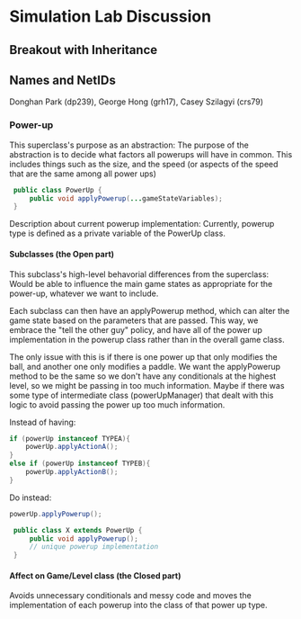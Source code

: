 # Simulation Lab Discussion

## Breakout with Inheritance

## Names and NetIDs

Donghan Park (dp239),
George Hong (grh17),
Casey Szilagyi (crs79)

### Power-up

This superclass's purpose as an abstraction: The purpose of the abstraction is to decide what factors all powerups will have in common. This includes things such as the size, and the speed (or aspects of the speed that are the same among all power ups)
```java
 public class PowerUp {
     public void applyPowerup(...gameStateVariables);
 }
```

Description about current powerup implementation:
Currently, powerup type is defined as a private variable of the PowerUp class.

#### Subclasses (the Open part)

This subclass's high-level behavorial differences from the superclass:
Would be able to influence the main game states as appropriate for the power-up, whatever we want to include.

Each subclass can then have an applyPowerup method, which can alter the game state based on the parameters that are passed. This way, we embrace the "tell the other guy" policy, and have all of the power up implementation in the powerup class rather than in the overall game class.

The only issue with this is if there is one power up that only modifies the ball, and another one only modifies a paddle. We want the applyPowerup method to be the same so we don't have any conditionals at the highest level, so we might be passing in too much information. Maybe if there was some type of intermediate class (powerUpManager) that dealt with
this logic to avoid passing the power up too much information.

Instead of having:
```java
if (powerUp instanceof TYPEA){
    powerUp.applyActionA();
}
else if (powerUp instanceof TYPEB){
    powerUp.applyActionB();
}
```
Do instead:
```java
powerUp.applyPowerup();
```
```java
 public class X extends PowerUp {
     public void applyPowerup();
     // unique powerup implementation 
 }
```

#### Affect on Game/Level class (the Closed part)

Avoids unnecessary conditionals and messy code and moves the implementation of each powerup into the class of
that power up type.

